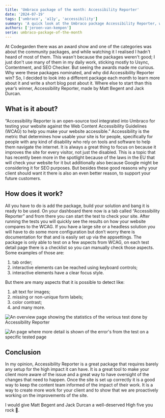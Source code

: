 ```yaml
---
title: 'Umbraco package of the month: Accessibility Reporter'
date: '2024-07-19'
tags: ['umbraco', 'a11y', 'accessibility']
summary: 'A quick look at the Umbraco package Accessibility Reporter, what is it and how does it work.'
authors: ['jeroen-van-kempen']
serie: umbraco-package-of-the-month
---
```


At Codegarden there was an award show and one of the categories was about the community packages, and while watching it I realised I hadn't heard of most of them. This wasn't because the packages weren't good; I just don't use many of them in my daily work, sticking mostly to Usync, Contentment, and SEO Checker. But seeing the awards made me curious. Why were these packages nominated, and why did Accessibility Reporter win? So, I decided to look into a different package each month to learn more about it and write a short blog post about it. Where else to start than this year’s winner, Accessibility Reporter, made by Matt Begent and Jack Durcan.

## What is it about?

“Accessibility Reporter is an open-source tool integrated into Umbraco for testing your website against the Web Content Accessibility Guidelines (WCAG) to help you make your website accessible.”
Accessibility is the metric that determines how usable your site is for people, specifically for people with any kind of disability who rely on tools and software to help them navigate the internet. It is always a great thing to focus on because it improves the site for every visitor, not just the disabled. This is a topic that has recently been more in the spotlight because of the laws in the EU that will check your website for it but additionally also because Google might be considering it for SEO purposes. But besides these good reasons why your client should want it there is also an even better reason, to support your future customers.

## How does it work?

All you have to do is add the package, build your solution and bang it is ready to be used. On your dashboard there now is a tab called “Accessibility Reporter” and from there you can start the test to check your site. After running the tests you will quickly see the results on how your website compares to the WCAG. If you have a large site or a headless solution you will have to do some more configuration but don’t worry there is documentation for that and is easily set up via the appsettings.
The package is only able to test on a few aspects from WCAG, on each test detail page there is a checklist so you can manually check those aspects. Some examples of those are:

1. tab order;
2. interactive elements can be reached using keyboard controls;
3. interactive elements have a clear focus style.

But there are many aspects that it is possible to detect like:

1. alt text for images;
2. missing or non-unique form labels;
3. color contrast;
4. and many more.

![An overview page showing the statistics of the verious test done by Accessibility Reporter](/articles/umbraco-package-of-the-month/accessibility-reporter/Accessibility_Reporter_overview.png)

![An page where more detail is shown of the error's from the test on a specific tested page](/articles/umbraco-package-of-the-month/accessibility-reporter/Accessibility_Reporter_detail.png)

## Conclusion

In my opinion, Accessibility Reporter is a great package that requires barely any setup for the high impact it can have. It is a great tool to make your client more aware of the issue and a great way to have oversight of the changes that need to happen. Once the site is set up correctly it is a good way to keep the content team informed of the impact of their work. It is a way to create more work for your client and to show that we are proactively working on the improvements of the site.

I would give Matt Begent and Jack Durcan a well-deserved High five you rock 🙏.
